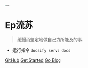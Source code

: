 <!-- _coverpage.md -->

<img src="https://gitee.com/Ep_tassel/typora-image/raw/master/typora/head2.jpg" alt="head2" style="zoom:25%; border-radius:50%" />

# Ep流苏

> 缓慢而坚定地做自己力所能及的事.

- 运行指令 `docsify serve docs`


[GitHub](https://github.com/zsy0216/)
[Get Started](#headline "首页")
[Go Blog](/a-blog/)
